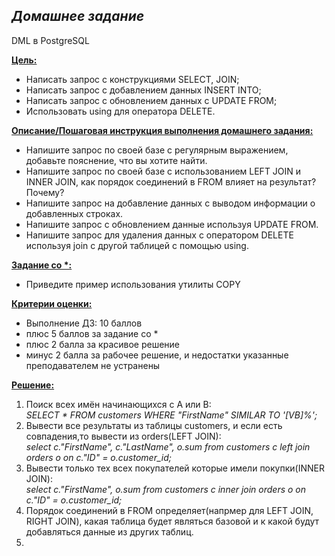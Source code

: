 ## *Домашнее задание*  
DML в PostgreSQL

**<u>Цель:</u>**  
* Написать запрос с конструкциями SELECT, JOIN;  
* Написать запрос с добавлением данных INSERT INTO;  
* Написать запрос с обновлением данных с UPDATE FROM;  
* Использовать using для оператора DELETE.    


**<u>Описание/Пошаговая инструкция выполнения домашнего задания:</u>**  
* Напишите запрос по своей базе с регулярным выражением, добавьте пояснение, что вы хотите найти.  
* Напишите запрос по своей базе с использованием LEFT JOIN и INNER JOIN, как порядок соединений в FROM влияет на результат? Почему?  
* Напишите запрос на добавление данных с выводом информации о добавленных строках.  
* Напишите запрос с обновлением данные используя UPDATE FROM.  
* Напишите запрос для удаления данных с оператором DELETE используя join с другой таблицей с помощью using.  

**<u>Задание со \*:</u>**
* Приведите пример использования утилиты COPY  


**<u>Критерии оценки:</u>**  
* Выполнение ДЗ: 10 баллов  
* плюс 5 баллов за задание со *
* плюс 2 балла за красивое решение  
* минус 2 балла за рабочее решение, и недостатки указанные преподавателем не устранены  

**<u>Решение:</u>**  
1. Поиск всех имён начинающихся с A или B:  
*SELECT * FROM customers WHERE "FirstName" SIMILAR TO '[VB]%';*  
2. Вывести все результаты из таблицы customers, и если есть совпадения,то вывести из orders(LEFT JOIN):    
*select c."FirstName", c."LastName", o.sum from customers c left join orders o on c."ID" = o.customer_id;*
3. Вывести только тех всех покупателей которые имели покупки(INNER JOIN):  
*select c."FirstName", o.sum from customers c inner join orders o on c."ID" = o.customer_id;* 
4. Порядок соединений в FROM определяет(напрмер для LEFT JOIN, RIGHT JOIN), какая таблица будет являться базовой и к какой будут добавляться данные из других таблиц.  
5. 